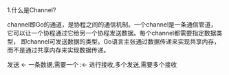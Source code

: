 1.什么是Channel?

channel即Go的通道，是协程之间的通信机制。一个channel是一条通信管道， 它可以让一个协程通过它给另一个协程发送数据。每个channel都需要指定数据类型，
即channel可发送数据的类型。Go语言主张通过数据传递来实现共享内存，而不是通过共享内存来实现数据传递。

发送 <- 一条数据,需要一个 :<- 进行接收,多个发送,需要多个接收